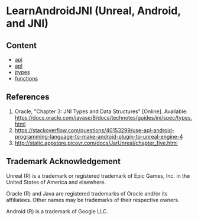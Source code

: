 # LearnAndroidJNI (Unreal, Android, and JNI)

## Content

- [api](/Plugins/LearnAndroidJNI/Notes/api.md)
- [apl](/Plugins/LearnAndroidJNI/Notes/apl.md)
- [jtypes](/Plugins/LearnAndroidJNI/Notes/jtypes.md)
- [functions](/Plugins/LearnAndroidJNI/Notes/functions.md)

## References

1. Oracle, "Chapter 3: JNI Types and Data Structures" [Online]. Available: https://docs.oracle.com/javase/8/docs/technotes/guides/jni/spec/types.html
2. https://stackoverflow.com/questions/40153299/use-apl-android-programming-language-to-make-android-plugin-to-unreal-engine-4
3. http://static.appstore.picovr.com/docs/JarUnreal/chapter_five.html

## Trademark Acknowledgement

Unreal (R) is a trademark or registered trademark of Epic Games, Inc. in the United States
of America and elsewhere. 

Oracle (R) and Java are registered trademarks of Oracle and/or its affiliatees. Other names may be trademarks of
their respective owners.

Android (R) is a trademark of Google LLC.

